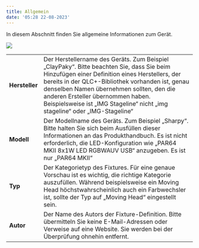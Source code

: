 ```yaml
---
title: Allgemein
date: '05:28 22-08-2023'
---
```


In diesem Abschnitt finden Sie allgemeine Informationen zum Gerät.

![](../fixture_editor_general.png)

|     |     |
| --- | --- |
| **Hersteller** | Der Herstellername des Geräts. Zum Beispiel „ClayPaky“. Bitte beachten Sie, dass Sie beim Hinzufügen einer Definition eines Herstellers, der bereits in der QLC+-Bibliothek vorhanden ist, genau denselben Namen übernehmen sollten, den die anderen Ersteller übernommen haben. Beispielsweise ist „IMG Stageline“ nicht „img stageline“ oder „IMG-Stageline“ |
| **Modell** | Der Modellname des Geräts. Zum Beispiel „Sharpy“. Bitte halten Sie sich beim Ausfüllen dieser Informationen an das Produkthandbuch. Es ist nicht erforderlich, die LED-Konfiguration wie „PAR64 MKII 8x1W LED RGBWAUV USB“ anzugeben. Es ist nur „PAR64 MKII“ |
| **Typ** | Der Kategorietyp des Fixtures. Für eine genaue Vorschau ist es wichtig, die richtige Kategorie auszufüllen. Während beispielsweise ein Moving Head höchstwahrscheinlich auch ein Farbwechsler ist, sollte der Typ auf „Moving Head“ eingestellt sein. |
| **Autor** | Der Name des Autors der Fixture-Definition. Bitte übermitteln Sie keine E-Mail-Adressen oder Verweise auf eine Website. Sie werden bei der Überprüfung ohnehin entfernt. |